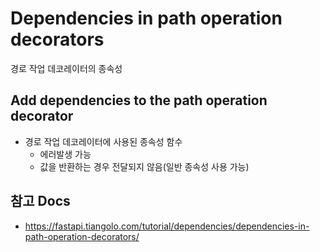 # Dependencies in path operation decorators

경로 작업 데코레이터의 종속성


## Add dependencies to the path operation decorator

- 경로 작업 데코레이터에 사용된 종속성 함수
    - 에러발생 가능
    - 값을 반환하는 경우 전달되지 않음(일반 종속성 사용 가능)


## 참고 Docs

- https://fastapi.tiangolo.com/tutorial/dependencies/dependencies-in-path-operation-decorators/
